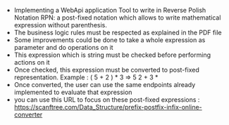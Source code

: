 - Implementing a WebApi application Tool to write in Reverse Polish Notation RPN: a post-fixed notation which allows to write mathematical expression without parenthesis.
- The business logic rules must be respected as explained in the PDF file
- Some improvements could be done to take a whole expression as parameter and do operations on it
- This expression which is string must be checked before performing actions on it
- Once checked, this expression must be converted to post-fixed representation.
Example : ( 5 + 2 ) * 3 => 5 2 + 3 *
- Once converted, the user can use the same endpoints already implemented to evaluate that expression
- you can use this URL to focus on these post-fixed expressions : https://scanftree.com/Data_Structure/prefix-postfix-infix-online-converter
